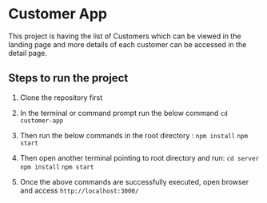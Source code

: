 # Customer App

This project is having the list of Customers which can be viewed in the landing page and more details of each customer can be accessed in the detail page.

## Steps to run the project

1. Clone the repository first
2. In the terminal or command prompt run the below command
   `cd customer-app`

3. Then run the below commands in the root directory :
   `npm install`
   `npm start`

4. Then open another terminal pointing to root directory and run:
   `cd server`
   `npm install`
   `npm start`
5. Once the above commands are successfully executed, open browser and access `http://localhost:3000/`
